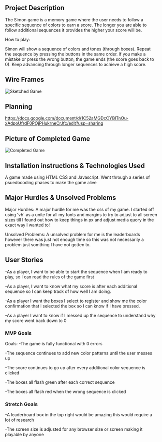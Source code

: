 ## Project Description 
The Simon game is a memory game where the user needs to follow a specific sequence of colors to earn a score. The longer you are able to follow additional sequences it provides the higher your score will be.

How to play: 
 
Simon will show a sequence of colors and tones (through boxes).
Repeat the sequence by pressing the buttons in the same order.
If you make a mistake or press the wrong button, the game ends (the score goes back to 0).
Keep advancing through longer sequences to achieve a high score.


## Wire Frames
![Sketched Game](https://media.git.generalassemb.ly/user/49500/files/0b2712e0-067f-478c-8dd8-8cb9bdb1a0ad)

## Planning 
https://docs.google.com/document/d/1C52aMGDcCYBITnOu-xAdpoUfrdF0POjPHukrneCrJfc/edit?usp=sharing

## Picture of Completed Game
![Completed Game](image.png)

## Installation instructions & Technologies Used 
A game made using HTML CSS and Javascript. 
Went through a series of psuedocoding phases to make the game alive 


## Major Hurdles & Unsolved Problems 
Major Hurdles: 
A major hurdle for me was the css of my game. I started off using 'vh' as a unite for all my fonts and margins to try to adjust to all screen sizes till I found out how to keep things in px and adjust media quory in the exact way I wanted to!

Unsolved Problems: 
A unsolved problem for me is the leaderboards however there was just not enough time so this was not necessarily a problem just somthing I have not gotten to. 


## User Stories
-As a player, I want to be able to start the sequence when I am ready to play, so I can read the rules of the game first 

-As a player, I want to know what my score is after each additional sequence so I can keep track of how well I am doing. 

-As a player I want the boxes I select to register and show me the color confirmation that I selected the box so I can know if I have pressed. 

-As a player I want to know if I messed up the sequence to understand why my score went back down to 0 


### MVP Goals
Goals: 
-The game is fully functional with 0 errors

-The sequence continues to add new color patterns until the user messes up 

-The score continues to go up after every additional color sequence is clicked

-The boxes all flash green after each correct sequence 

-The boxes all flash red when the wrong sequence is clicked


### Stretch Goals
-A leaderboard box in the top right would be amazing this would require a lot of research 

-The screen size is adjusted for any browser size or screen making it playable by anyone 